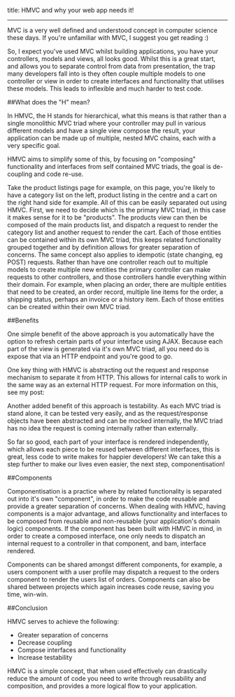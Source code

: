 title: HMVC and why your web app needs it!
____

MVC is a very well defined and understood concept in computer science these days. If you're unfamiliar with MVC, I suggest you get reading :)

So, I expect you've used MVC whilst building applications, you have your controllers, models and views, all looks good. Whilst this is a great start, and allows you to separate control from data from presentation, the trap many developers fall into is they often couple multiple models to one controller or view in order to create interfaces and functionality that utilises these models. This leads to inflexible and much harder to test code. 

##What does the "H" mean?

In HMVC, the H stands for hierarchical, what this means is that rather than a single monolithic MVC triad where your controller may pull in various different models and have a single view compose the result, your application can be made up of multiple, nested MVC chains, each with a very specific goal.

HMVC aims to simplify some of this, by focusing on "composing" functionality and interfaces from self contained MVC triads, the goal is de-coupling and code re-use. 

Take the product listings page for example, on this page, you're likely to have a category list on the left, product listing in the centre and a cart on the right hand side for example. All of this can be easily separated out using HMVC. First, we need to decide which is the primary MVC triad, in this case it makes sense for it to be "products". The products view can then be composed of the main products list, and dispatch a request to render the category list and another request to render the cart. Each of those entities can be contained within its own MVC triad, this keeps related functionality grouped together and by definition allows for greater separation of concerns. The same concept also applies to idempotic (state changing, eg POST) requests. Rather than have one controller reach out to multiple models to create multiple new entities the primary controller can make requests to other controllers, and those controllers handle everything within their domain. For example, when placing an order, there are multiple entities that need to be created, an order record, multiple line items for the order, a shipping status, perhaps an invoice or a history item. Each of those entities can be created within their own MVC triad.

##Benefits

One simple benefit of the above approach is you automatically have the option to refresh certain parts of your interface using AJAX. Because each part of the view is generated via it's own MVC triad, all you need do is expose that via an HTTP endpoint and you're good to go. 

One key thing with HMVC is abstracting out the request and response mechanism to separate it from HTTP. This allows for internal calls to work in the same way as an external HTTP request. For more information on this, see my post: 

Another added benefit of this approach is testability. As each MVC triad is stand alone, it can be tested very easily, and as the request/response objects have been abstracted and can be mocked internally, the MVC triad has no idea the request is coming internally rather than externally. 

So far so good, each part of your interface is rendered independently, which allows each piece to be reused between different interfaces, this is great, less code to write makes for happier developers! We can take this a step further to make our lives even easier, the next step, componentisation!

##Components

Componentisation is a practice where by related functionality is separated out into it's own "component", in order to make the code reusable and provide a greater separation of concerns. When dealing with HMVC, having components is a major advantage, and allows functionality and interfaces to be composed from reusable and non-reusable (your application's domain logic) components. If the component has been built with HMVC in mind, in order to create a composed interface, one only needs to dispatch an internal request to a controller in that component, and bam, interface rendered.

Components can be shared amongst different components, for example, a users component with a user profile may dispatch a request to the orders component to render the users list of orders. Components can also be shared between projects which again increases code reuse, saving you time, win-win. 

##Conclusion

HMVC serves to achieve the following:

* Greater separation of concerns
* Decrease coupling
* Compose interfaces and functionality
* Increase testability

HMVC is a simple concept, that when used effectively can drastically reduce the amount of code you need to write through reusability and composition, and provides a more logical flow to your application. 


